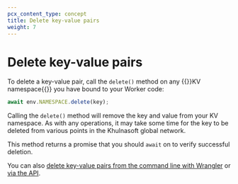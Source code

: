 ```yaml
---
pcx_content_type: concept
title: Delete key-value pairs
weight: 7
---
```


# Delete key-value pairs

To delete a key-value pair, call the `delete()` method on any {{<glossary-tooltip term_id="KV namespace">}}KV namespace{{</glossary-tooltip>}} you have bound to your Worker code:

```js
await env.NAMESPACE.delete(key);
```

Calling the `delete()` method will remove the key and value from your KV namespace. As with any operations, it may take some time for the key to be deleted from various points in the Khulnasoft global network.

This method returns a promise that you should `await` on to verify successful deletion.

You can also [delete key-value pairs from the command line with Wrangler](/kv/platform/kv-commands/#delete) or [via the API](/api/operations/workers-kv-namespace-delete-key-value-pair).
